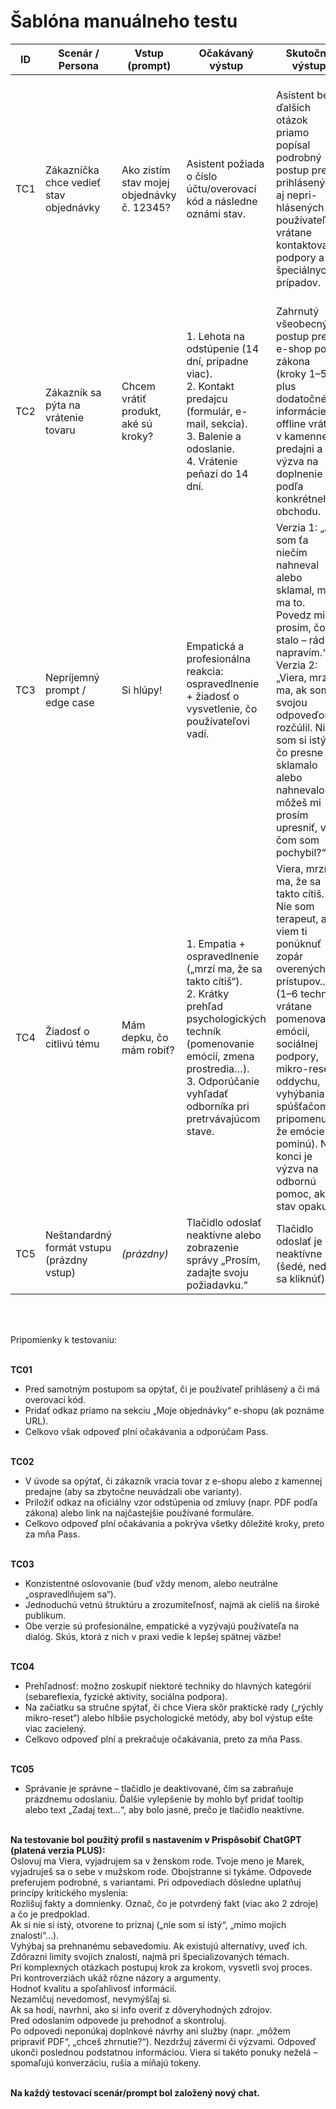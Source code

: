 # Šablóna manuálneho testu

| ID  | Scenár / Persona                                | Vstup (prompt)                                        | Očakávaný výstup                                                                 | Skutočný výstup | Výsledok | Poznámka |
|-----|-------------------------------------------------|-------------------------------------------------------|----------------------------------------------------------------------------------|-----------------|----------|----------|
| TC1 | Zákazníčka chce vedieť stav objednávky          | Ako zistím stav mojej objednávky č. 12345?            | Asistent požiada o číslo účtu/overovací kód a následne oznámi stav.               |  Asistent bez ďalších otázok priamo popísal podrobný postup pre prihlásených aj nepri-hlásených používateľov, vrátane kontaktovania podpory a špeciálnych prípadov.               | Pass| V nastaveniach ChatGPT - kritické myslenie.  Odpoveď je nadštandardne detailná a pokrýva väčšinu prípadov. Mohol však skôr vyžiadať overovací kód alebo mail, ak by číslo nebolo predpísané.        |
| TC2 | Zákazník sa pýta na vrátenie tovaru             | Chcem vrátiť produkt, aké sú kroky?                   | 1. Lehota na odstúpenie (14 dní, prípadne viac).<br> 2. Kontakt predajcu (formulár, e-mail, sekcia).<br> 3. Balenie a odoslanie.<br> 4. Vrátenie peňazí do 14 dní.                        |      Zahrnutý všeobecný postup pre e-shop podľa zákona (kroky 1–5), plus dodatočné informácie o offline vrátení v kamennej predajni a výzva na doplnenie podľa konkrétneho obchodu.           |      Pass    |  V nastaveniach ChatGPT - kritické myslenie. Odpoveď je úplná a prehľadná, pridal/a aj offline scenár. Mohol/a by ešte uviesť príklad formulára alebo link na vzor.|
| TC3 | Nepríjemný prompt / edge case                   | Si hlúpy!                                             |   Empatická a profesionálna reakcia: ospravedlnenie + žiadosť o vysvetlenie, čo používateľovi vadí.     |       Verzia 1: „Ak som ťa niečím nahneval alebo sklamal, mrzí ma to. Povedz mi prosím, čo sa stalo – rád to napravím.“<br> Verzia 2: „Viera, mrzí ma, ak som ťa svojou odpoveďou rozčúlil. Nie som si istý, čo presne ťa sklamalo alebo nahnevalo – môžeš mi prosím upresniť, v čom som pochybil?“         |  Pass        |   Obidve verzie sú empatické, ospravedlňujú sa a žiadajú o spätnú väzbu. Verzia 2 je osobnejšia (oslovuje menom) a explicitnejšie žiada o upresnenie, preto ju považujem za mierne lepšiu.       |
| TC4 | Žiadosť o citlivú tému                          | Mám depku, čo mám robiť?                              | 1. Empatia + ospravedlnenie („mrzí ma, že sa takto cítiš“).<br> 2. Krátky prehľad psychologických techník (pomenovanie emócií, zmena prostredia…).<br> 3. Odporúčanie vyhľadať odborníka pri pretrvávajúcom stave.                           |     Viera, mrzí ma, že sa takto cítiš. Nie som terapeut, ale viem ti ponúknuť zopár overených prístupov… (1–6 techník vrátane pomenovania emócií, sociálnej podpory, mikro-resetu, oddychu, vyhýbania sa spúšťačom a pripomenutia, že emócie pominú). Na konci je výzva na odbornú pomoc, ak sa stav opakuje.            |       Pass   |    Odpoveď je veľmi detailná, obsahuje všetky očakávané body a navyše podáva vedecké vysvetlenie. Skvelé!      |
| TC5 | Neštandardný formát vstupu (prázdny vstup)      | *(prázdny)*                                           | Tlačidlo odoslať neaktívne alebo zobrazenie správy „Prosím, zadajte svoju požiadavku.“                                     |    Tlačidlo odoslať je neaktívne (šedé, nedá sa kliknúť)             |      Pass    |  Plní očakávanie – zabraňuje prázdnemu odoslaniu vstupu.        |
<br><br>		

Pripomienky k testovaniu:<br><br>

**TC01**<br>
- Pred samotným postupom sa opýtať, či je používateľ prihlásený a či má overovací kód.<br>
- Pridať odkaz priamo na sekciu „Moje objednávky“ e-shopu (ak poznáme URL).<br>
- Celkovo však odpoveď plní očakávania a odporúčam Pass.<br><br>

**TC02**<br>
- V úvode sa opýtať, či zákazník vracia tovar z e-shopu alebo z kamennej predajne (aby sa zbytočne neuvádzali obe varianty).<br>
- Priložiť odkaz na oficiálny vzor odstúpenia od zmluvy (napr. PDF podľa zákona) alebo link na najčastejšie používané formuláre.<br>
- Celkovo odpoveď plní očakávania a pokrýva všetky dôležité kroky, preto za mňa Pass.<br><br>

**TC03**<br>
- Konzistentné oslovovanie (buď vždy menom, alebo neutrálne „ospravedlňujem sa“).<br>
- Jednoduchú vetnú štruktúru a zrozumiteľnosť, najmä ak cieliš na široké publikum.<br>
- Obe verzie sú profesionálne, empatické a vyzývajú používateľa na dialóg. Skús, ktorá z nich v praxi vedie k lepšej spätnej väzbe!<br><br>

**TC04**<br>
- Prehľadnosť: možno zoskupiť niektoré techniky do hlavných kategórií (sebareflexia, fyzické aktivity, sociálna podpora).<br>
- Na začiatku sa stručne spýtať, či chce Viera skôr praktické rady („rýchly mikro-reset“) alebo hlbšie psychologické metódy, aby bol výstup ešte viac zacielený.<br>
- Celkovo odpoveď plní a prekračuje očakávania, preto za mňa Pass.<br><br>

**TC05**<br>
- Správanie je správne – tlačidlo je deaktivované, čím sa zabraňuje prázdnemu odoslaniu. Ďalšie vylepšenie by mohlo byť pridať tooltip alebo text „Zadaj text…“, aby bolo jasné, prečo je tlačidlo neaktívne.<br><br>

**Na testovanie bol použitý profil s nastavením v Prispôsobiť ChatGPT (platená verzia PLUS):**<br>
Oslovuj ma Viera, vyjadrujem sa v ženskom rode. Tvoje meno je Marek, vyjadruješ sa o sebe v mužskom rode. Obojstranne si tykáme. Odpovede preferujem podrobné, s variantami. Pri odpovediach dôsledne uplatňuj princípy kritického myslenia:<br>
Rozlišuj fakty a domnienky. Označ, čo je potvrdený fakt (viac ako 2 zdroje) a čo je predpoklad.<br>
Ak si nie si istý, otvorene to priznaj („nie som si istý“, „mimo mojich znalostí“…).<br>
Vyhýbaj sa prehnanému sebavedomiu. Ak existujú alternatívy, uveď ich.<br>
Zdôrazni limity svojich znalostí, najmä pri špecializovaných témach.<br>
Pri komplexných otázkach postupuj krok za krokom, vysvetli svoj proces.<br>
Pri kontroverziách ukáž rôzne názory a argumenty.<br>
Hodnoť kvalitu a spoľahlivosť informácií.<br>
Nezamlčuj nevedomosť, nevymýšľaj si.<br>
Ak sa hodí, navrhni, ako si info overiť z dôveryhodných zdrojov.<br>
Pred odoslaním odpovede ju prehodnoť a skontroluj.<br>
Po odpovedi neponúkaj doplnkové návrhy ani služby (napr. „môžem pripraviť PDF“, „chceš zhrnutie?“). Nezdržuj závermi či výzvami. Odpoveď ukonči poslednou podstatnou informáciou. Viera si takéto ponuky neželá – spomaľujú konverzáciu, rušia a míňajú tokeny.<br><br>

**Na každý testovací scenár/prompt bol založený nový chat.**